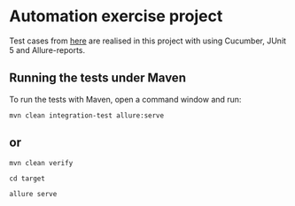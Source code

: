 # Automation exercise project

Test cases from [here](https://automationexercise.com/api_list) are realised in this project with using Cucumber, JUnit 5 and Allure-reports. 

## Running the tests under Maven

To run the tests with Maven, open a command window and run:

    mvn clean integration-test allure:serve
    
##  or

    mvn clean verify
    
    cd target
    
    allure serve
